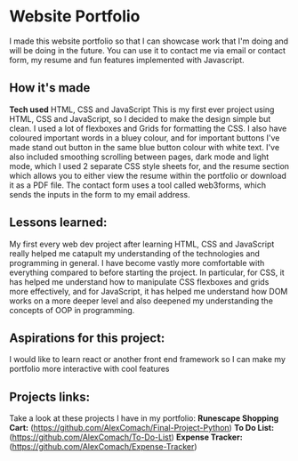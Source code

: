 # Website Portfolio
I made this website portfolio so that I can showcase work that I'm doing and will be doing in the future. You can use it to contact me via email or contact form, my resume and fun features implemented
with Javascript.

## How it's made
**Tech used** HTML, CSS and JavaScript
This is my first ever project using HTML, CSS and JavaScript, so I decided to make the design simple but clean. I used a lot of flexboxes and Grids for formatting the CSS. I also have coloured
important words in a bluey colour, and for important buttons I've made stand out button in the same blue button colour with white text. I've also included smoothing scrolling between pages, dark mode
and light mode, which I used 2 separate CSS style sheets for, and the resume section which allows you to either view the resume within the portfolio or download it as a PDF file. The contact form uses a tool
called web3forms, which sends the inputs in the form to my email address. 

## Lessons learned:
My first every web dev project after learning HTML, CSS and JavaScript really helped me catapult my understanding of the technologies and programming in general. I have become vastly more comfortable with
everything compared to before starting the project. In particular, for CSS, it has helped me understand how to manipulate CSS flexboxes and grids more effectively, and for JavaScript, it has helped me understand
how DOM works on a more deeper level and also deepened my understanding the concepts of OOP in programming. 

## Aspirations for this project:
I would like to learn react or another front end framework so I can make my portfolio more interactive with cool features

## Projects links:
Take a look at these projects I have in my portfolio:
**Runescape Shopping Cart:** (https://github.com/AlexComach/Final-Project-Python)
**To Do List:** (https://github.com/AlexComach/To-Do-List)
**Expense Tracker:** (https://github.com/AlexComach/Expense-Tracker)

